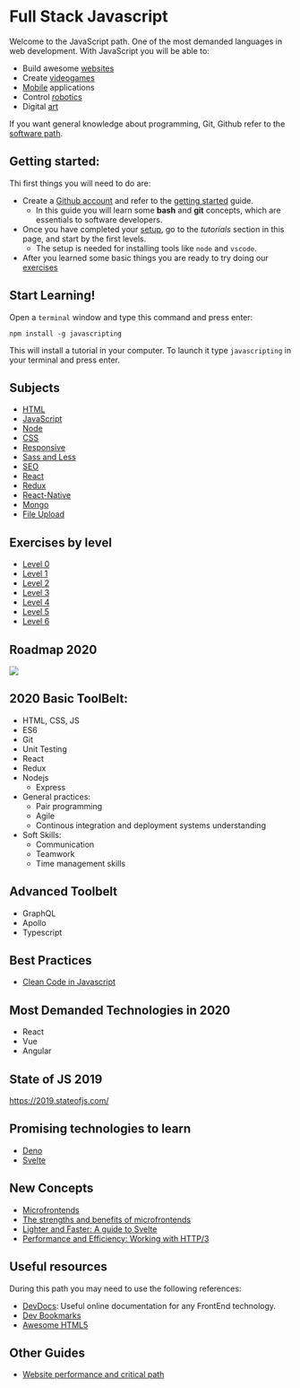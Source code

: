 # Full Stack Javascript

Welcome to the JavaScript path. One of the most demanded languages in web development. With JavaScript you will be able to:
- Build awesome [websites](https://reactjs.org/)
- Create [videogames](https://phaser.io/)
- [Mobile](https://facebook.github.io/react-native/) applications
- Control [robotics](https://nodebots.io/) 
- Digital [art](https://p5js.org/)

If you want general knowledge about programming, Git, Github refer to the [software path](/program/software/README.md).

## Getting started:
Thi first things you will need to do are:
- Create a [Github account](https://github.io) and refer to the [getting started](program/software/getting_started.md) guide.
  - In this guide you will learn some **bash** and **git** concepts, which are essentials to software developers.
- Once you have completed your [setup](program/frontend/setup/setup.md), go to the *tutorials* section in this page, and start by the first levels. 
  - The setup is needed for installing tools like `node` and `vscode`. 
- After you learned some basic things you are ready to try doing our [exercises](program/frontend/exercises/README.md)

## Start Learning!

Open a `terminal` window and type this command and press enter:

```
npm install -g javascripting
```

This will install a tutorial in your computer. To launch it type `javascripting` in your terminal and press enter.

## Subjects 
- [HTML](program/frontend/html.md)
- [JavaScript](program/frontend/js.md)
- [Node](program/backend/node.md)
- [CSS](program/frontend/css.md)
- [Responsive](program/frontend/responsive.md)
- [Sass and Less](program/frontend/csspreprocessors.md)
- [SEO](program/frontend/seo.md)
- [React](program/frontend/react.md)
- [Redux](program/frontend/redux.md)
- [React-Native](program/frontend/react-native.md)
- [Mongo](program/backend/mongo.md)
- [File Upload](program/frontend/file_upload.md)

## Exercises by level
- [Level 0](program/frontend/level-0/README.md)
- [Level 1](program/frontend/level-0/README.md)
- [Level 2](program/frontend/level-0/README.md)
- [Level 3](program/frontend/level-0/README.md)
- [Level 4](program/frontend/level-0/README.md)
- [Level 5](program/frontend/level-0/README.md)
- [Level 6](program/frontend/level-0/README.md)

## Roadmap 2020

![](https://roadmap.sh/roadmaps/frontend.png)

## 2020 Basic ToolBelt:
- HTML, CSS, JS
- ES6
- Git
- Unit Testing
- React
- Redux
- Nodejs
    - Express
- General practices:
    - Pair programming
    - Agile
    - Continous integration and deployment systems understanding
- Soft Skills:
    - Communication
    - Teamwork
    - Time management skills

## Advanced Toolbelt
- GraphQL
- Apollo
- Typescript

## Best Practices
- [Clean Code in Javascript](https://github.com/ryanmcdermott/clean-code-javascript)

## Most Demanded Technologies in 2020 

- React
- Vue
- Angular

## State of JS 2019

https://2019.stateofjs.com/


## Promising technologies to learn

- [Deno](https://github.com/denolib/awesome-deno)
- [Svelte](https://svelte.dev/)

## New Concepts

- [Microfrontends](https://github.com/ChristianUlbrich/awesome-microfrontends)
- [The strengths and benefits of microfrontends](https://www.toptal.com/front-end/micro-frontends-strengths-benefits)
- [Lighter and Faster: A guide to Svelte](https://www.toptal.com/front-end/svelte-framework-guide)
- [Performance and Efficiency: Working with HTTP/3](https://www.toptal.com/web/performance-working-with-http-3)

## Useful resources
During this path you may need to use the following references: 

- [DevDocs](https://devdocs.io/): Useful online documentation for any FrontEnd technology.
- [Dev Bookmarks](https://github.com/dypsilon/frontend-dev-bookmarks)
- [Awesome HTML5](https://github.com/diegocard/awesome-html5)

## Other Guides

- [Website performance and critical path](https://www.toptal.com/web/website-performance-critical-rendering-path)